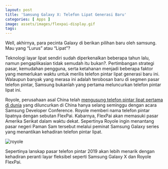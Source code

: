 ```yaml
---
layout: post
title: 'Samsung Galaxy X: Telefon Lipat Generasi Baru'
categories: [ Apps ]
image: assets/images/flexpai-display.gif
tags: 
---
```


Well, akhirnya, para pecinta Galaxy di berikan pilihan baru oleh samsung. Mau yang “Lurus” atau “Lipat”?

Teknologi layar lipat sendiri sudah diperkenalkan beberapa tahun lalu, namun pengaplikasian tidak semudah itu bukan?. Pertimbangan strategi pasar, kemudahan pengguna, serta ketahanan menjadi beberapa faktor yang memerlukan waktu untuk merilis telefon pintar lipat generasi baru ini. Walaupun banyak yang merasa ini adalah terobosan baru di segmen pasar telefon pintar, Samsung bukanlah yang pertama meluncurkan telefon pintar lipat ini.

Royole, perusahaan asal China telah [mengusung telefon pintar lipat pertama di dunia][royole-verge] yang diluncurkan di China hanya selang seminggu dengan acara Samsung Developer Conference. Royole memberi nama telefon pintar lipatnya dengan sebutan FlexPai. Kabarnya, FlexPai akan memasuki pasar Amerika Serikat dalam waktu dekat. Sepertinya Royole ingin menantang pasar negeri Paman Sam tersebut melalui peminat Samsung Galaxy series yang menantikan kehadiran telefon pintar lipat.

![royole](/assets/images/flexpai-display.gif)

Sepertinya lanskap pasar telefon pintar 2019 akan lebih menarik dengan kehadiran peranti layar fleksibel seperti Samsung Galaxy X dan Royole FlexPai.


[royole-verge]: https://www.theverge.com/circuitbreaker/2018/10/31/18048252/rouyu-flexipai-foldable-smartphone-folding-screen-china
